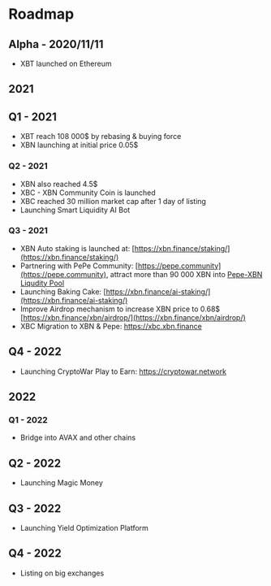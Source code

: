 # Roadmap

## Alpha - 2020/11/11

* XBT launched on Ethereum

## 2021

## Q1 - 2021

* XBT reach 108 000$ by rebasing & buying force
* XBN launching at initial price 0.05$

### Q2 - 2021

* XBN also reached 4.5$
* XBC - XBN Community Coin is launched
* XBC reached 30 million market cap after 1 day of listing 
* Launching Smart Liquidity AI Bot 

### Q3 - 2021

* XBN Auto staking is launched at: [https://xbn.finance/staking/](https://xbn.finance/staking/)
* Partnering with PePe Community: [https://pepe.community](https://pepe.community), attract more than 90 000 XBN into [Pepe-XBN Liqudity Pool](https://bscscan.com/token/0x547cbe0f0c25085e7015aa6939b28402eb0ccdac?a=0xa7b24a45e350ca7ade970cc0930b0e52ea5d16b4) 
* Launching Baking Cake: [https://xbn.finance/ai-staking/](https://xbn.finance/ai-staking/) 
* Improve Airdrop mechanism to increase XBN price to 0.68$ [https://xbn.finance/xbn/airdrop/](https://xbn.finance/xbn/airdrop/)
* XBC Migration to XBN & Pepe: https://xbc.xbn.finance

## Q4 - 2022

* Launching CryptoWar Play to Earn: [https://cryptowar.network ](https://cryptowar.network%20)

## 2022

### Q1 - 2022

* Bridge into AVAX and other chains

## Q2 - 2022

* Launching Magic Money

## Q3 - 2022

* Launching Yield Optimization Platform

## Q4 - 2022

* Listing on big exchanges 



